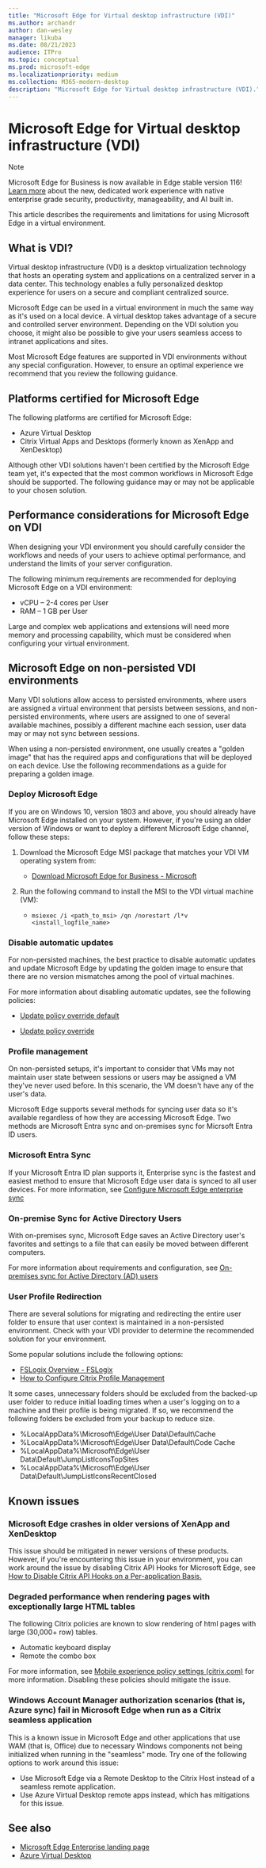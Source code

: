 ```yaml
---
title: "Microsoft Edge for Virtual desktop infrastructure (VDI)"
ms.author: archandr
author: dan-wesley
manager: likuba
ms.date: 08/21/2023
audience: ITPro
ms.topic: conceptual
ms.prod: microsoft-edge
ms.localizationpriority: medium
ms.collection: M365-modern-desktop
description: "Microsoft Edge for Virtual desktop infrastructure (VDI)."
---
```


# Microsoft Edge for Virtual desktop infrastructure (VDI)

> [!NOTE]
> Microsoft Edge for Business is now available in Edge stable version 116! [Learn more](https://techcommunity.microsoft.com/t5/microsoft-edge-insider/microsoft-edge-for-business-faq/ba-p/3891837) about the new, dedicated work experience with native enterprise grade security, productivity, manageability, and AI built in.

This article describes the requirements and limitations for using Microsoft Edge in a virtual environment.

## What is VDI?

Virtual desktop infrastructure (VDI) is a desktop virtualization technology that hosts an operating system and applications on a centralized server in a data center. This technology enables a fully personalized desktop experience for users on a secure and compliant centralized source.

Microsoft Edge can be used in a virtual environment in much the same way as it's used on a local device. A virtual desktop takes advantage of a secure and controlled server environment. Depending on the VDI solution you choose, it might also be possible to give your users seamless access to intranet applications and sites.

Most Microsoft Edge features are supported in VDI environments without any special configuration. However, to ensure an optimal experience we recommend that you review the following guidance.

## Platforms certified for Microsoft Edge

The following platforms are certified for Microsoft Edge:

- Azure Virtual Desktop
- Citrix Virtual Apps and Desktops (formerly known as XenApp and XenDesktop)

Although other VDI solutions haven't been certified by the Microsoft Edge team yet, it's expected that the most common workflows in Microsoft Edge should be supported. The following guidance may or may not be applicable to your chosen solution.

## Performance considerations for Microsoft Edge on VDI

When designing your VDI environment you should carefully consider the workflows and needs of your users to achieve optimal performance, and understand the limits of your server configuration.

The following minimum requirements are recommended for deploying Microsoft Edge on a VDI environment:

- vCPU – 2-4 cores per User
- RAM – 1 GB per User

Large and complex web applications and extensions will need more memory and processing capability, which must be considered when configuring your virtual environment.

## Microsoft Edge on non-persisted VDI environments

Many VDI solutions allow access to persisted environments, where users are assigned a virtual environment that persists between sessions, and non-persisted environments, where users are assigned to one of several available machines, possibly a different machine each session, user data may or may not sync between sessions.

When using a non-persisted environment, one usually creates a "golden image" that has the required apps and configurations that will be deployed on each device. Use the following recommendations as a guide for preparing a golden image.

### Deploy Microsoft Edge

If you are on Windows 10, version 1803 and above, you should already have Microsoft Edge installed on your system. However, if you're using an older version of Windows or want to deploy a different Microsoft Edge channel, follow these steps:

1. Download the Microsoft Edge MSI package that matches your VDI VM operating system from:

    - [Download Microsoft Edge for Business - Microsoft](https://www.microsoft.com/edge/business/download)

2. Run the following command to install the MSI to the VDI virtual machine (VM):

    - `msiexec /i <path_to_msi> /qn /norestart /l*v <install_logfile_name>`

### Disable automatic updates

For non-persisted machines, the best practice to disable automatic updates and update Microsoft Edge by updating the golden image to ensure that there are no version mismatches among the pool of virtual machines.

For more information about disabling automatic updates, see the following policies:

- [Update policy override default](/deployedge/microsoft-edge-update-policies#updatedefault)

- [Update policy override](/deployedge/microsoft-edge-update-policies#update)

### Profile management

On non-persisted setups, it's important to consider that VMs may not maintain user state between sessions or users may be assigned a VM they've never used before. In this scenario, the VM doesn't have any of the user's data.

Microsoft Edge supports several methods for syncing user data so it's available regardless of how they are accessing Microsoft Edge. Two methods are Microsoft Entra sync and on-premises sync for Micrsoft Entra ID users.

### Microsoft Entra Sync

If your Microsoft Entra ID plan supports it, Enterprise sync is the fastest and easiest method to ensure that Microsoft Edge user data is synced to all user devices. For more information, see [Configure Microsoft Edge enterprise sync](/deployedge/microsoft-edge-enterprise-sync)

### On-premise Sync for Active Directory Users

With on-premises sync, Microsoft Edge saves an Active Directory user's favorites and settings to a file that can easily be moved between different computers.  

For more information about requirements and configuration, see [On-premises sync for Active Directory (AD) users](/deployedge/microsoft-edge-on-premises-sync)

### User Profile Redirection  

There are several solutions for migrating and redirecting the entire user folder to ensure that user context is maintained in a non-persisted environment. Check with your VDI provider to determine the recommended solution for your environment.

Some popular solutions include the following options:

- [FSLogix Overview - FSLogix](/fslogix/overview)
- [How to Configure Citrix Profile Management](https://support.citrix.com/article/CTX222893)

It some cases, unnecessary folders should be excluded from the backed-up user folder to reduce initial loading times when a user's logging on to a machine and their profile is being migrated. If so, we recommend the following folders be excluded from your backup to reduce size.

- %LocalAppData%\Microsoft\Edge\User Data\Default\Cache
- %LocalAppData%\Microsoft\Edge\User Data\Default\Code Cache
- %LocalAppData%\Microsoft\Edge\User Data\Default\JumpListIconsTopSites
- %LocalAppData%\Microsoft\Edge\User Data\Default\JumpListIconsRecentClosed

## Known issues

### Microsoft Edge crashes in older versions of XenApp and XenDesktop

This issue should be mitigated in newer versions of these products. However, if you're encountering this issue in your environment, you can work around the issue by disabling Citrix API Hooks for Microsoft Edge, see [How to Disable Citrix API Hooks on a Per-application Basis.](https://support.citrix.com/article/CTX107825)

### Degraded performance when rendering pages with exceptionally large HTML tables

The following Citrix policies are known to slow rendering of html pages with large (30,000+ row) tables.

- Automatic keyboard display
- Remote the combo box

For more information, see [Mobile experience policy settings (citrix.com)](https://docs.citrix.com/en-us/xenapp-and-xendesktop/7-15-ltsr/policies/reference/ica-policy-settings/mobile-experience-policy-settings.html) for more information. Disabling these policies should mitigate the issue.

### Windows Account Manager authorization scenarios (that is, Azure sync) fail in Microsoft Edge when run as a Citrix seamless application

This is a known issue in Microsoft Edge and other applications that use WAM (that is, Office) due to necessary Windows components not being initialized when running in the "seamless" mode. Try one of the following options to work around this issue:

- Use Microsoft Edge via a Remote Desktop to the Citrix Host instead of a seamless remote application.
- Use Azure Virtual Desktop remote apps instead, which has mitigations for this issue.

## See also

- [Microsoft Edge Enterprise landing page](https://aka.ms/EdgeEnterprise)
- [Azure Virtual Desktop](https://azure.microsoft.com/services/virtual-desktop/)
